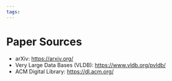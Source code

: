 ```yaml
---
tags:
---
```

# Paper Sources

- arXiv: https://arxiv.org/
- Very Large Data Bases (VLDB): https://www.vldb.org/pvldb/
- ACM Digital Library: https://dl.acm.org/